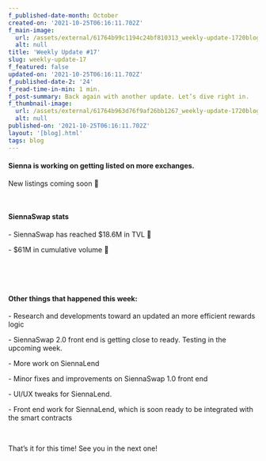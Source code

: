 ```yaml
---
f_published-date-month: October
created-on: '2021-10-25T06:16:11.702Z'
f_main-image:
  url: /assets/external/61764b99c1194c24bf810313_weekly-update-1720blog.jpg
  alt: null
title: 'Weekly Update #17'
slug: weekly-update-17
f_featured: false
updated-on: '2021-10-25T06:16:11.702Z'
f_published-date-2: '24'
f_read-time-in-min: 1 min.
f_post-summary: Back again with another update. Let’s dive right in.
f_thumbnail-image:
  url: /assets/external/61764b963d76f9af26bb1267_weekly-update-1720blog20thump.jpg
  alt: null
published-on: '2021-10-25T06:16:11.702Z'
layout: '[blog].html'
tags: blog
---
```


#### Sienna is working on getting listed on more exchanges.

New listings coming soon 🚀

‍

#### SiennaSwap stats

\- SiennaSwap has reached $18.6M in TVL 🚀

\- $61M in cumulative volume 🚀

‍

‍

#### Other things that happened this week:

\- Research and developments toward an updated an more efficient rewards logic

\- SiennaSwap 2.0 front end is getting close to ready. Testing in the upcoming week.

\- More work on SiennaLend

\- Minor fixes and improvements on SiennaSwap 1.0 front end

\- UI/UX tweaks for SiennaLend.

\- Front end work for SiennaLend, which is soon ready to be integrated with the smart contracts

‍

That’s it for this time! See you in the next one!

‍
